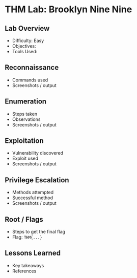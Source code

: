 # THM Lab: Brooklyn Nine Nine

## Lab Overview
- Difficulty: Easy
- Objectives: 
- Tools Used: 


## Reconnaissance
- Commands used
- Screenshots / output

## Enumeration
- Steps taken
- Observations
- Screenshots / output

## Exploitation
- Vulnerability discovered
- Exploit used
- Screenshots / output

## Privilege Escalation
- Methods attempted
- Successful method
- Screenshots / output

## Root / Flags
- Steps to get the final flag
- Flag: `THM{...}`

## Lessons Learned
- Key takeaways
- References

